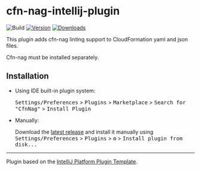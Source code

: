 # cfn-nag-intellij-plugin

![Build](https://github.com/MMTDigital/cfn-nag-intellij-plugin/workflows/Build/badge.svg)
[![Version](https://img.shields.io/jetbrains/plugin/v/19374-cfnnag.svg)](https://plugins.jetbrains.com/plugin/19374-cfnnag)
[![Downloads](https://img.shields.io/jetbrains/plugin/d/19374-cfnnag.svg)](https://plugins.jetbrains.com/plugin/19374-cfnnag)

<!-- Plugin description -->
This plugin adds cfn-nag linting support to CloudFormation yaml and json files.

Cfn-nag must be installed separately.
<!-- Plugin description end -->

## Installation

- Using IDE built-in plugin system:
  
  <kbd>Settings/Preferences</kbd> > <kbd>Plugins</kbd> > <kbd>Marketplace</kbd> > <kbd>Search for "CfnNag"</kbd> >
  <kbd>Install Plugin</kbd>
  
- Manually:

  Download the [latest release](https://github.com/TGNThump/cfn-nag-intellij-plugin/releases/latest) and install it manually using
  <kbd>Settings/Preferences</kbd> > <kbd>Plugins</kbd> > <kbd>⚙️</kbd> > <kbd>Install plugin from disk...</kbd>


---
Plugin based on the [IntelliJ Platform Plugin Template][template].

[template]: https://github.com/JetBrains/intellij-platform-plugin-template
